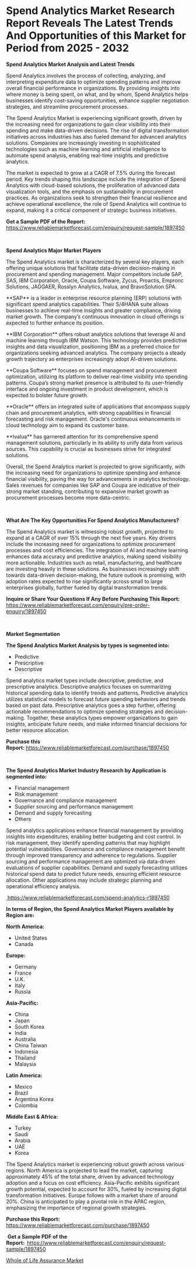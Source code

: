 <p><h1>Spend Analytics Market Research Report Reveals The Latest Trends And Opportunities of this Market for Period from 2025 - 2032</h1></p><p><strong>Spend Analytics Market Analysis and Latest Trends</strong></p>
<p><p>Spend Analytics involves the process of collecting, analyzing, and interpreting expenditure data to optimize spending patterns and improve overall financial performance in organizations. By providing insights into where money is being spent, on what, and by whom, Spend Analytics helps businesses identify cost-saving opportunities, enhance supplier negotiation strategies, and streamline procurement processes.</p><p>The Spend Analytics Market is experiencing significant growth, driven by the increasing need for organizations to gain clear visibility into their spending and make data-driven decisions. The rise of digital transformation initiatives across industries has also fueled demand for advanced analytics solutions. Companies are increasingly investing in sophisticated technologies such as machine learning and artificial intelligence to automate spend analysis, enabling real-time insights and predictive analytics.</p><p>The market is expected to grow at a CAGR of 7.5% during the forecast period. Key trends shaping this landscape include the integration of Spend Analytics with cloud-based solutions, the proliferation of advanced data visualization tools, and the emphasis on sustainability in procurement practices. As organizations seek to strengthen their financial resilience and achieve operational excellence, the role of Spend Analytics will continue to expand, making it a critical component of strategic business initiatives.</p></p>
<p><strong>Get a Sample PDF of the Report:&nbsp;</strong> <a href="https://www.reliablemarketforecast.com/enquiry/request-sample/1897450?utm_campaign=2449&utm_medium=2&utm_source=Github&utm_content=ia&utm_term=09032025&utm_id=spend-analytics">https://www.reliablemarketforecast.com/enquiry/request-sample/1897450</a></p>
<p>&nbsp;</p>
<p><strong>Spend Analytics Major Market Players</strong></p>
<p><p>The Spend Analytics market is characterized by several key players, each offering unique solutions that facilitate data-driven decision-making in procurement and spending management. Major competitors include SAP, SAS, IBM Corporation, Oracle, Coupa Software, Zycus, Proactis, Empronc Solutions, JAGGAER, Rosslyn Analytics, Ivalua, and BravoSolution SPA.</p><p>**SAP** is a leader in enterprise resource planning (ERP) solutions with significant spend analytics capabilities. Their S/4HANA suite allows businesses to achieve real-time insights and greater compliance, driving market growth. The company’s continuous innovation in cloud offerings is expected to further enhance its position.</p><p>**IBM Corporation** offers robust analytics solutions that leverage AI and machine learning through IBM Watson. This technology provides predictive insights and data visualization, positioning IBM as a preferred choice for organizations seeking advanced analytics. The company projects a steady growth trajectory as enterprises increasingly adopt AI-driven solutions.</p><p>**Coupa Software** focuses on spend management and procurement optimization, utilizing its platform to deliver real-time visibility into spending patterns. Coupa’s strong market presence is attributed to its user-friendly interface and ongoing investment in product development, which is expected to bolster future growth.</p><p>**Oracle** offers an integrated suite of applications that encompass supply chain and procurement analytics, with strong capabilities in financial forecasting and risk management. Oracle's continuous enhancements in cloud technology aim to expand its customer base.</p><p>**Ivalua** has garnered attention for its comprehensive spend management solutions, particularly in its ability to unify data from various sources. This capability is crucial as businesses strive for integrated solutions.</p><p>Overall, the Spend Analytics market is projected to grow significantly, with the increasing need for organizations to optimize spending and enhance financial visibility, paving the way for advancements in analytics technology. Sales revenues for companies like SAP and Coupa are indicative of their strong market standing, contributing to expansive market growth as procurement processes become more data-centric.</p></p>
<p>&nbsp;</p>
<p><strong>What Are The Key Opportunities For Spend Analytics Manufacturers?</strong></p>
<p><p>The Spend Analytics market is witnessing robust growth, projected to expand at a CAGR of over 15% through the next five years. Key drivers include the increasing need for organizations to optimize procurement processes and cost efficiencies. The integration of AI and machine learning enhances data accuracy and predictive analytics, making spend visibility more actionable. Industries such as retail, manufacturing, and healthcare are investing heavily in these solutions. As businesses increasingly shift towards data-driven decision-making, the future outlook is promising, with adoption rates expected to rise significantly across small to large enterprises globally, further fueled by digital transformation trends.</p></p>
<p><strong>Inquire or Share Your Questions If Any Before Purchasing This Report:</strong> <a href="https://www.reliablemarketforecast.com/enquiry/pre-order-enquiry/1897450?utm_campaign=2449&utm_medium=2&utm_source=Github&utm_content=ia&utm_term=09032025&utm_id=spend-analytics">https://www.reliablemarketforecast.com/enquiry/pre-order-enquiry/1897450</a></p>
<p>&nbsp;</p>
<p><strong>Market Segmentation</strong></p>
<p><strong>The Spend Analytics Market Analysis by types is segmented into:</strong></p>
<p><ul><li>Predictive</li><li>Prescriptive</li><li>Descriptive</li></ul></p>
<p><p>Spend analytics market types include descriptive, predictive, and prescriptive analytics. Descriptive analytics focuses on summarizing historical spending data to identify trends and patterns. Predictive analytics utilizes statistical models to forecast future spending behaviors and trends based on past data. Prescriptive analytics goes a step further, offering actionable recommendations to optimize spending strategies and decision-making. Together, these analytics types empower organizations to gain insights, anticipate future needs, and make informed financial decisions for better resource allocation.</p></p>
<p><strong>Purchase this Report:&nbsp;</strong><a href="https://www.reliablemarketforecast.com/purchase/1897450?utm_campaign=2449&utm_medium=2&utm_source=Github&utm_content=ia&utm_term=09032025&utm_id=spend-analytics">https://www.reliablemarketforecast.com/purchase/1897450</a></p>
<p>&nbsp;</p>
<p><strong>The Spend Analytics Market Industry Research by Application is segmented into:</strong></p>
<p><ul><li>Financial management</li><li>Risk management</li><li>Governance and compliance management</li><li>Supplier sourcing and performance management</li><li>Demand and supply forecasting</li><li>Others</li></ul></p>
<p><p>Spend analytics applications enhance financial management by providing insights into expenditures, enabling better budgeting and cost control. In risk management, they identify spending patterns that may highlight potential vulnerabilities. Governance and compliance management benefit through improved transparency and adherence to regulations. Supplier sourcing and performance management are optimized via data-driven evaluations of supplier capabilities. Demand and supply forecasting utilizes historical spend data to predict future needs, ensuring efficient resource allocation. Other applications may include strategic planning and operational efficiency analysis.</p></p>
<p><a href="https://www.reliablemarketforecast.com/spend-analytics-r1897450?utm_campaign=2449&utm_medium=2&utm_source=Github&utm_content=ia&utm_term=09032025&utm_id=spend-analytics">&nbsp;https://www.reliablemarketforecast.com/spend-analytics-r1897450</a></p>
<p><strong>In terms of Region, the Spend Analytics Market Players available by Region are:</strong></p>
<p>
    <p> <strong> North America: </strong>
        <ul>
            <li>United States</li>
            <li>Canada</li>
        </ul>
        </p> 
    <p> <strong> Europe: </strong>
        <ul>
            <li>Germany</li>
            <li>France</li>
            <li>U.K.</li>
            <li>Italy</li>
            <li>Russia</li>
        </ul>
        </p> 
    <p> <strong> Asia-Pacific: </strong>
        <ul>
            <li>China</li>
            <li>Japan</li>
            <li>South Korea</li>
            <li>India</li>
            <li>Australia</li>
            <li>China Taiwan</li>
            <li>Indonesia</li>
            <li>Thailand</li>
            <li>Malaysia</li>
        </ul>
        </p> 
    <p> <strong> Latin America: </strong>
        <ul>
            <li>Mexico</li>
            <li>Brazil</li>
            <li>Argentina Korea</li>
            <li>Colombia</li>
        </ul>
        </p> 
    <p> <strong> Middle East & Africa: </strong>
        <ul>
            <li>Turkey</li>
            <li>Saudi</li>
            <li>Arabia</li>
            <li>UAE</li>
            <li>Korea</li>
        </ul>
    </p>
    </p>
<p><p>The Spend Analytics market is experiencing robust growth across various regions. North America is projected to lead the market, capturing approximately 45% of the total share, driven by advanced technology adoption and a focus on cost efficiency. Asia-Pacific exhibits significant growth potential, expected to account for 30%, fueled by increasing digital transformation initiatives. Europe follows with a market share of around 20%. China is anticipated to play a pivotal role in the APAC region, emphasizing the importance of regional growth strategies.</p></p>
<p><strong>Purchase this Report: </strong><a href="https://www.reliablemarketforecast.com/purchase/1897450?utm_campaign=2449&utm_medium=2&utm_source=Github&utm_content=ia&utm_term=09032025&utm_id=spend-analytics">https://www.reliablemarketforecast.com/purchase/1897450</a></p>
<p>&nbsp;<strong>Get a Sample PDF of the Report:&nbsp;&nbsp;</strong><a href="https://www.reliablemarketforecast.com/enquiry/request-sample/1897450?utm_campaign=2449&utm_medium=2&utm_source=Github&utm_content=ia&utm_term=09032025&utm_id=spend-analytics">https://www.reliablemarketforecast.com/enquiry/request-sample/1897450</a></p>
<p><strong></strong></p>
<p><p><a href="https://github.com/norbeludie83/Market-Research-Report-List-1/blob/main/whole-of-life-assurance-market.md?utm_campaign=2449&utm_medium=2&utm_source=Github&utm_content=ia&utm_term=09032025&utm_id=spend-analytics">Whole of Life Assurance Market</a></p></p>